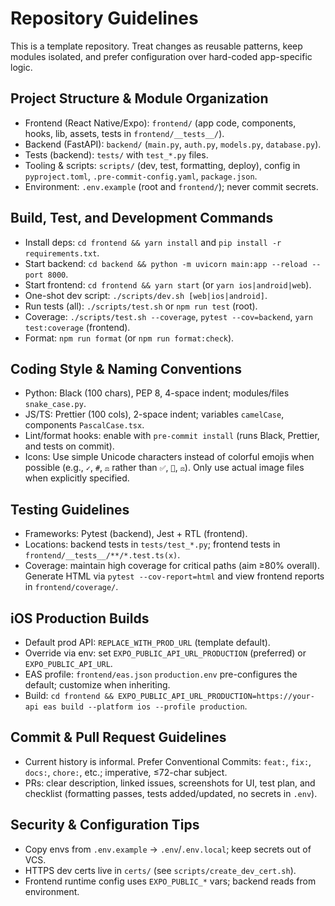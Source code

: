 # Repository Guidelines

This is a template repository. Treat changes as reusable patterns, keep modules isolated,
and prefer configuration over hard-coded app-specific logic.

## Project Structure & Module Organization
- Frontend (React Native/Expo): `frontend/` (app code, components, hooks, lib, assets, tests in `frontend/__tests__/`).
- Backend (FastAPI): `backend/` (`main.py`, `auth.py`, `models.py`, `database.py`).
- Tests (backend): `tests/` with `test_*.py` files.
- Tooling & scripts: `scripts/` (dev, test, formatting, deploy), config in `pyproject.toml`, `.pre-commit-config.yaml`, `package.json`.
- Environment: `.env.example` (root and `frontend/`); never commit secrets.

## Build, Test, and Development Commands
- Install deps: `cd frontend && yarn install` and `pip install -r requirements.txt`.
- Start backend: `cd backend && python -m uvicorn main:app --reload --port 8000`.
- Start frontend: `cd frontend && yarn start` (or `yarn ios|android|web`).
- One-shot dev script: `./scripts/dev.sh [web|ios|android]`.
- Run tests (all): `./scripts/test.sh` or `npm run test` (root).
- Coverage: `./scripts/test.sh --coverage`, `pytest --cov=backend`, `yarn test:coverage` (frontend).
- Format: `npm run format` (or `npm run format:check`).

## Coding Style & Naming Conventions
- Python: Black (100 chars), PEP 8, 4-space indent; modules/files `snake_case.py`.
- JS/TS: Prettier (100 cols), 2-space indent; variables `camelCase`, components `PascalCase.tsx`.
- Lint/format hooks: enable with `pre-commit install` (runs Black, Prettier, and tests on commit).
- Icons: Use simple Unicode characters instead of colorful emojis when possible (e.g., `✓`, `#`, `⚖` rather than `✅`, `🔢`, `⚖️`). Only use actual image files when explicitly specified.

## Testing Guidelines
- Frameworks: Pytest (backend), Jest + RTL (frontend).
- Locations: backend tests in `tests/test_*.py`; frontend tests in `frontend/__tests__/**/*.test.ts(x)`.
- Coverage: maintain high coverage for critical paths (aim ≥80% overall). Generate HTML via
  `pytest --cov-report=html` and view frontend reports in `frontend/coverage/`.

## iOS Production Builds
- Default prod API: `REPLACE_WITH_PROD_URL` (template default).
- Override via env: set `EXPO_PUBLIC_API_URL_PRODUCTION` (preferred) or `EXPO_PUBLIC_API_URL`.
- EAS profile: `frontend/eas.json` `production.env` pre-configures the default; customize when inheriting.
- Build: `cd frontend && EXPO_PUBLIC_API_URL_PRODUCTION=https://your-api eas build --platform ios --profile production`.

## Commit & Pull Request Guidelines
- Current history is informal. Prefer Conventional Commits: `feat:`, `fix:`, `docs:`, `chore:`, etc.; imperative, ≤72-char subject.
- PRs: clear description, linked issues, screenshots for UI, test plan, and checklist (formatting passes, tests added/updated, no secrets in `.env`).

## Security & Configuration Tips
- Copy envs from `.env.example` → `.env`/`.env.local`; keep secrets out of VCS.
- HTTPS dev certs live in `certs/` (see `scripts/create_dev_cert.sh`).
- Frontend runtime config uses `EXPO_PUBLIC_*` vars; backend reads from environment.
